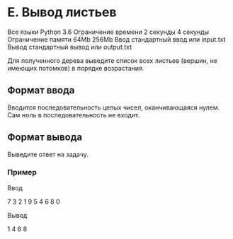 # E. Вывод листьев

Все языки Python 3.6
Ограничение времени 2 секунды 4 секунды
Ограничение памяти 64Mb 256Mb
Ввод стандартный ввод или input.txt
Вывод стандартный вывод или output.txt

Для полученного дерева выведите список всех листьев (вершин, не имеющих потомков) в порядке возрастания.

## Формат ввода

Вводится последовательность целых чисел, оканчивающаяся нулем. Сам ноль в последовательность не входит.

## Формат вывода

Выведите ответ на задачу.

### Пример

Ввод

7 3 2 1 9 5 4 6 8 0

Вывод

1
4
6
8
